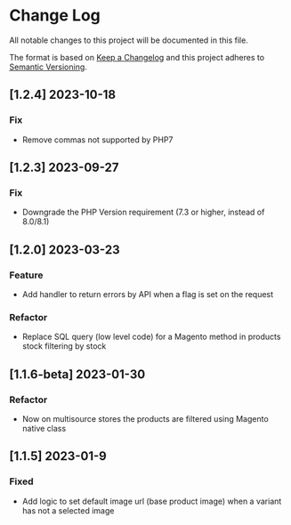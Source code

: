 # Change Log

All notable changes to this project will be documented in this file.

The format is based on [Keep a Changelog](http://keepachangelog.com/)
and this project adheres to [Semantic Versioning](http://semver.org/).

## [1.2.4] 2023-10-18

### Fix

- Remove commas not supported by PHP7

## [1.2.3] 2023-09-27

### Fix

- Downgrade the PHP Version requirement (7.3 or higher, instead of 8.0/8.1)

## [1.2.0] 2023-03-23

### Feature

- Add handler to return errors by API when a flag is set on the request

### Refactor

- Replace SQL query (low level code) for a Magento method in products stock filtering by stock
## [1.1.6-beta] 2023-01-30

### Refactor

- Now on multisource stores the products are filtered using Magento native class

## [1.1.5] 2023-01-9

### Fixed

- Add logic to set default image url (base product image) when a variant has not a selected image